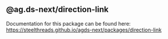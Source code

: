## @ag.ds-next/direction-link

Documentation for this package can be found here: https://steelthreads.github.io/agds-next/packages/direction-link
